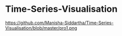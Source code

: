 # Time-Series-Visualisation
https://github.com/Manisha-Siddartha/Time-Series-Visualisation/blob/master/pro1.png
